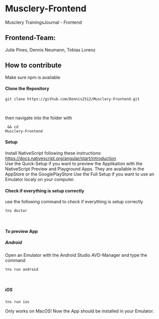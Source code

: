 # Musclery-Frontend
Musclery TrainingsJournal - Frontend

## Frontend-Team:
Julie Pines, Dennis Neumann, Tobias Lorenz

## How to contribute
Make sure npm is available

#### Clone the Repository
<pre><code>git clone https://github.com/Dennis2512/Musclery-Frontend.git</pre></code><br>
then navigate into the folder with <pre><code> && cd Musclery-Frontend </pre></code>

#### Setup 
Install NativeScript following these instructions: https://docs.nativescript.org/angular/start/introduction <br>
Use the Quick-Setup if you want to preview the Applikation with the NativeScript Preview and Playground Apps. They are available in the AppStore or the GooglePlayStore
Use the Full Setup if you want to use an Emulator localy on your computer.

#### Check if everything is setup correctly 
use the following command to check if everything is setup correctly
<pre><code>tns doctor</pre></code><br>

#### To preview App
##### Android
Open an Emulator with the Android Studio AVD-Manager and type the command
<pre><code>tns run android</pre></code><br>

##### iOS
<pre><code>tns run ios </pre></code>
Only works on MacOS!
Now the App should be installed in your Emulator.
